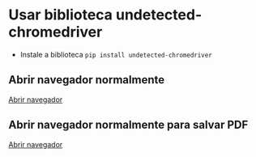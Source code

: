 # Usar biblioteca undetected-chromedriver

- Instale a biblioteca `pip install undetected-chromedriver`

## Abrir navegador normalmente
[Abrir navegador](abrir-navegador.py)

## Abrir navegador normalmente para salvar PDF
[Abrir navegador](abrir-navegador-salvar-pdf.py)